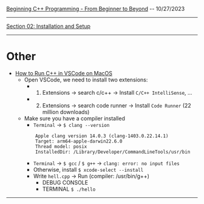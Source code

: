 [Beginning C++ Programming - From Beginner to Beyond](https://www.udemy.com/course/beginning-c-plus-plus-programming/) -- 10/27/2023

***

[Section 02: Installation and Setup](https://github.com/muarshad01/CPP_Programming/blob/section_02/section_02_installation_and_setup.md)

***

# Other

* [How to Run C++ in VSCode on MacOS](https://www.youtube.com/watch?v=tdAD0WZjXrM)
    - Open VSCode, we need to install two extensions:
        - 1. Extensions -> search c/c++ -> Install `C/C++ IntelliSense`, ... 
        - 2. Extensions -> search code runner -> Install `Code Runner` (22 million downloads)
    - Make sure you have a compiler installed
        - `Terminal` -> `$ clang --version`
        ```
            Apple clang version 14.0.3 (clang-1403.0.22.14.1)
            Target: arm64-apple-darwin22.6.0
            Thread model: posix
            InstalledDir: /Library/Developer/CommandLineTools/usr/bin
        ```
        - `Terminal` -> `$ gcc` / `$ g++` -> `clang: error: no input files`
        - Otherwise, install `$ xcode-select --install`
        - Write `hell.cpp` -> Run (compiler: /usr/bin/g++)
            - DEBUG CONSOLE
            - TERMINAL `$ ./hello` 
***
